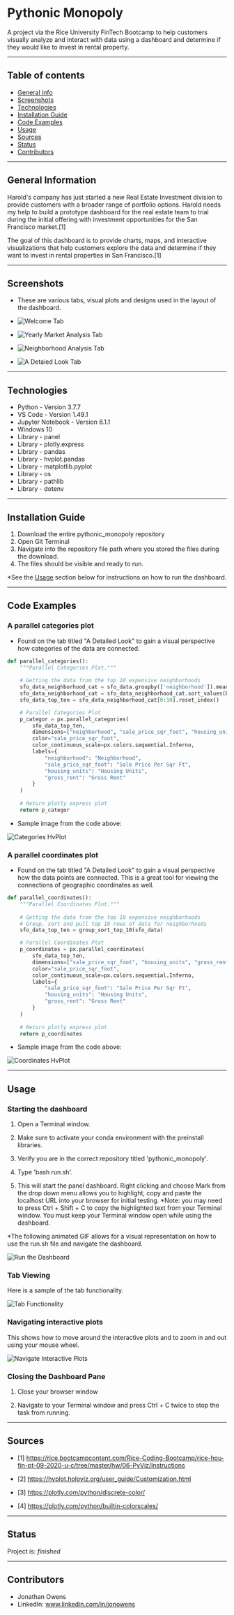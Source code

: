 # Pythonic Monopoly
A project via the Rice University FinTech Bootcamp to help customers visually analyze and interact with data using a dashboard and determine if they would like to invest in rental property.

---

## Table of contents
* [General info](#general-info)
* [Screenshots](#screenshots)
* [Technologies](#technologies)
* [Installation Guide](#installation-guide)
* [Code Examples](#code-examples)
* [Usage](#usage)
* [Sources](#sources)
* [Status](#status)
* [Contributors](#contributors)

---

## General Information

Harold's company has just started a new Real Estate Investment division to provide customers with a broader range of portfolio options.  Harold needs my help to build a prototype dashboard for the real estate team to trial during the initial offering with investment opportunities for the San Francisco market.[1]

The goal of this dashboard is to provide charts, maps, and interactive visualizations that help customers explore the data and determine if they want to invest in rental properties in San Francisco.[1]

---

## Screenshots

* These are various tabs, visual plots and designs used in the layout of the dashboard.

* ![Welcome Tab](./images/welcome_tab.png)

* ![Yearly Market Analysis Tab](./images/yearly_market_analysis_tab.png)

* ![Neighborhood Analysis Tab](./images/neighborhood_analysis_tab.png)

* ![A Detaied Look Tab](./images/a_detailed_look_tab.png)

---

## Technologies

* Python - Version 3.7.7
* VS Code - Version 1.49.1
* Jupyter Notebook - Version 6.1.1
* Windows 10
* Library - panel
* Library - plotly.express
* Library - pandas
* Library - hvplot.pandas
* Library - matplotlib.pyplot
* Library - os
* Library - pathlib
* Library - dotenv

---

## Installation Guide

1. Download the entire pythonic_monopoly repository
2. Open Git Terminal
3. Navigate into the repository file path where you stored the files during the download.
4. The files should be visible and ready to run.

*See the [Usage](#usage) section below for instructions on how to run the dashboard.

---

## Code Examples

### A parallel categories plot

-  Found on the tab titled "A Detailed Look" to gain a visual perspective how categories of the data are connected.

``` python
def parallel_categories():
    """Parallel Categories Plot."""
    
    # Getting the data from the top 10 expensive neighborhoods
    sfo_data_neighborhood_cat = sfo_data.groupby(['neighborhood']).mean()
    sfo_data_neighborhood_cat = sfo_data_neighborhood_cat.sort_values(by='sale_price_sqr_foot', ascending=False)
    sfo_data_top_ten = sfo_data_neighborhood_cat[0:10].reset_index()

    # Parallel Categories Plot
    p_categor = px.parallel_categories(
        sfo_data_top_ten,
        dimensions=["neighborhood", "sale_price_sqr_foot", "housing_units", "gross_rent"],
        color="sale_price_sqr_foot",
        color_continuous_scale=px.colors.sequential.Inferno,
        labels={
            "neighborhood": "Neighborhood",
            "sale_price_sqr_foot": "Sale Price Per Sqr Ft",
            "housing_units": "Housing Units",
            "gross_rent": "Gross Rent"
        }
    )
    
    # Return plotly express plot    
    return p_categor
```

- Sample image from the code above:

![Categories HvPlot](./images/categories_hvplot.png)

### A parallel coordinates plot

-  Found on the tab titled "A Detailed Look" to gain a visual perspective how the data points are connected.  This is a great tool for viewing the connections of geographic coordinates as well.

``` python
def parallel_coordinates():
    """Parallel Coordinates Plot."""
    
    # Getting the data from the top 10 expensive neighborhoods
    # Group, sort and pull top 10 rows of data for neighborhoods
    sfo_data_top_ten = group_sort_top_10(sfo_data)

    # Parallel Coordinates Plot
    p_coordinates = px.parallel_coordinates(
        sfo_data_top_ten,
        dimensions=["sale_price_sqr_foot", "housing_units", "gross_rent"],
        color="sale_price_sqr_foot",
        color_continuous_scale=px.colors.sequential.Inferno,
        labels={
            "sale_price_sqr_foot": "Sale Price Per Sqr Ft",
            "housing_units": "Housing Units",
            "gross_rent": "Gross Rent"
        }
    )
    
    # Return plotly express plot
    return p_coordinates
```

- Sample image from the code above:

![Coordinates HvPlot](./images/coordinates_hvplot.png)

---

## Usage

### Starting the dashboard

1. Open a Terminal window.

2. Make sure to activate your conda environment with the preinstall libraries.

3. Verify you are in the correct repository titled 'pythonic_monopoly'.

4. Type 'bash run.sh'.

5. This will start the panel dashboard.  Right clicking and choose Mark from the drop down menu allows you to highlight, copy and paste the localhost URL into your browser for initial testing.  *Note: you may need to press Ctrl + Shift + C to copy the highlighted text from your Terminal window.  You must keep your Terminal window open while using the dashboard.

*The following animated GIF allows for a visual representation on how to use the run.sh file and navigate the dashboard.

![Run the Dashboard](./images/run_panel_dashboard.gif)

### Tab Viewing
Here is a sample of the tab functionality.

![Tab Functionality](./images/tab_browsing.gif)

### Navigating interactive plots
This shows how to move around the interactive plots and to zoom in and out using your mouse wheel.

![Navigate Interactive Plots](./images/nav_interactive_plots.gif)

### Closing the Dashboard Pane

1. Close your browser window

2. Navigate to your Terminal window and press Ctrl + C twice to stop the task from running.

---

## Sources

- [1] https://rice.bootcampcontent.com/Rice-Coding-Bootcamp/rice-hou-fin-pt-09-2020-u-c/tree/master/hw/06-PyViz/Instructions

- [2] https://hvplot.holoviz.org/user_guide/Customization.html

- [3] https://plotly.com/python/discrete-color/

- [4] https://plotly.com/python/builtin-colorscales/

---

## Status

Project is:  _finished_

---

## Contributors

* Jonathan Owens
* LinkedIn: www.linkedin.com/in/jonowens
